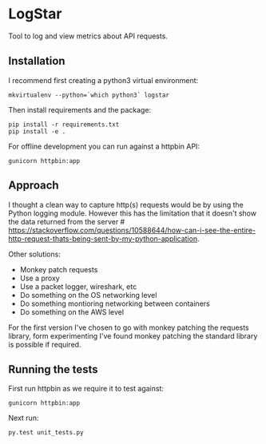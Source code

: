 # LogStar

Tool to log and view metrics about API requests.

## Installation
I recommend first creating a python3 virtual environment:
```
mkvirtualenv --python=`which python3` logstar
```

Then install requirements and the package:
```
pip install -r requirements.txt
pip install -e .
```

For offline development you can run against a httpbin API:
```
gunicorn httpbin:app
```

## Approach
I thought a clean way to capture http(s) requests would be by using the Python logging module. However this has the limitation that it doesn't show the data returned from the server # https://stackoverflow.com/questions/10588644/how-can-i-see-the-entire-http-request-thats-being-sent-by-my-python-application.

Other solutions:
- Monkey patch requests
- Use a proxy
- Use a packet logger, wireshark, etc
- Do something on the OS networking level
- Do something montioring networking between containers
- Do something on the AWS level

For the first version I've chosen to go with monkey patching the requests library, form experimenting I've found monkey patching the standard library is possible if required.

## Running the tests
First run httpbin as we require it to test against:
```
gunicorn httpbin:app
```

Next run:
```
py.test unit_tests.py
```
